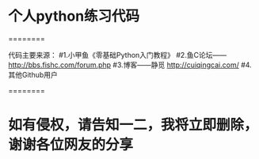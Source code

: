 # 个人python练习代码

========

代码主要来源：
#1.小甲鱼《零基础Python入门教程》
#2.鱼C论坛——http://bbs.fishc.com/forum.php
#3.博客——静觅 http://cuiqingcai.com/
#4.其他Github用户

========
# 如有侵权，请告知一二，我将立即删除，谢谢各位网友的分享
